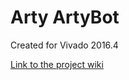 # Arty ArtyBot <!-- Replace this line with the project name -->
Created for Vivado 2016.4

[Link to the project wiki](https://projects.digilentinc.com/atang08/artybot-551478)

